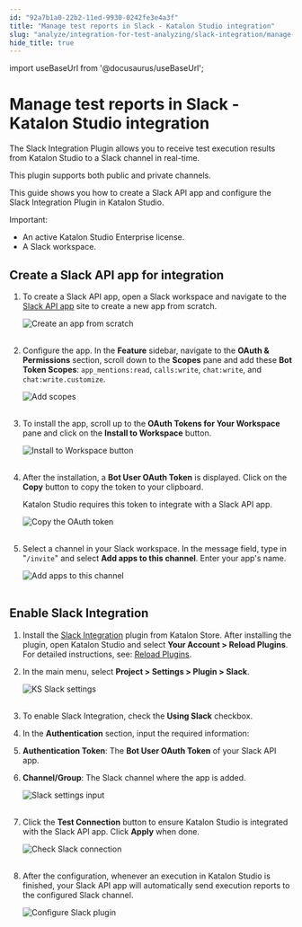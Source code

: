 ```yaml
---
id: "92a7b1a0-22b2-11ed-9930-0242fe3e4a3f"
title: "Manage test reports in Slack - Katalon Studio integration"
slug: "analyze/integration-for-test-analyzing/slack-integration/manage-test-reports-in-slack---katalon-studio-integration"
hide_title: true
---
```

import useBaseUrl from '@docusaurus/useBaseUrl';


# <a id="id" class="anchor_top_offset"/><a id="ariaid-title1" class="anchor_top_offset"/>Manage test reports in Slack - <span xmlns="http://www.w3.org/1999/xhtml" className="ph">Katalon Studio</span>  integration

<p xmlns="http://www.w3.org/1999/xhtml" className="p">The Slack Integration Plugin allows you to receive test   execution results from Katalon Studio to a Slack channel in   real-time.</p> 
<p xmlns="http://www.w3.org/1999/xhtml" className="p">This plugin supports both public and private channels.</p> 
<p xmlns="http://www.w3.org/1999/xhtml" className="p">This guide shows you how to create a Slack API app and configure   the Slack Integration Plugin in Katalon Studio.</p> 
<div xmlns="http://www.w3.org/1999/xhtml" className="note important note_important"><span className="note__title">Important:</span> <ul className="ul"><li className="li">An active Katalon Studio Enterprise license.</li><li className="li">A Slack workspace.</li></ul>
</div>

## <a id="id_1" class="anchor_top_offset"/>Create a Slack API app for integration

<ol xmlns="http://www.w3.org/1999/xhtml" className="ol"><li className="li">     <p className="p">To create a Slack API app, open a Slack workspace and navigate       to the <a className="xref j-external-link" href="https://api.slack.com/apps" target="_blank">Slack API app</a> site       to create a new app from scratch.</p>     <p className="p">       <img className="image" src={useBaseUrl("https://github.com/katalon-studio/docs-images/raw/master/katalon-studio/docs/slack-plugin-integration/Slack-create-app-from-scratch.png")} width={400} alt="Create an app from scratch" /><br /><br />     </p>   </li><li className="li">     <p className="p">Configure the app. In the <strong className="ph b">Feature</strong> sidebar,       navigate to the <strong className="ph b">OAuth &amp; Permissions</strong> section,       scroll down to the <strong className="ph b">Scopes</strong> pane and add these       <strong className="ph b">Bot Token Scopes</strong>: <code className="ph codeph">app_mentions:read</code>,       <code className="ph codeph">calls:write</code>, <code className="ph codeph">chat:write</code>, and       <code className="ph codeph">chat:write.customize</code>.</p>     <p className="p">       <img className="image" src={useBaseUrl("https://github.com/katalon-studio/docs-images/raw/master/katalon-studio/docs/slack-plugin-integration/Slack-add-scope.png")} width={500} alt="Add scopes" /><br /><br />     </p>   </li><li className="li">     <p className="p">To install the app, scroll up to the <strong className="ph b">OAuth Tokens for         Your Workspace</strong> pane and click on the <strong className="ph b">Install to         Workspace</strong> button.</p>     <p className="p">       <img className="image" src={useBaseUrl("https://github.com/katalon-studio/docs-images/raw/master/katalon-studio/docs/slack-plugin-integration/Slack-app-api-install-app.png")} width={550} alt="Install to Workspace button" /><br /><br />     </p>   </li><li className="li">     <p className="p">After the installation, a <strong className="ph b">Bot User OAuth Token</strong>       is displayed. Click on the <strong className="ph b">Copy</strong> button to copy the       token to your clipboard.</p>     <p className="p">Katalon Studio requires this token to integrate with a Slack API       app.</p>     <p className="p">       <img className="image" src={useBaseUrl("https://github.com/katalon-studio/docs-images/raw/master/katalon-studio/docs/slack-plugin-integration/Slack-bot-OAuth-token.png")} width={500} alt="Copy the OAuth token" /><br /><br />     </p>   </li><li className="li">     <p className="p">Select a channel in your Slack workspace. In the message field,       type in "<code className="ph codeph">/invite</code>" and select <strong className="ph b">Add apps to this         channel</strong>. Enter your app's name.</p>     <p className="p">       <img className="image" src={useBaseUrl("https://github.com/katalon-studio/docs-images/raw/master/katalon-studio/docs/slack-plugin-integration/Slack-add-app-to-channel.png")} width={700} alt="Add apps to this channel" /><br /><br />     </p>   </li></ol> 

## <a id="id_2" class="anchor_top_offset"/>Enable Slack Integration

<ol xmlns="http://www.w3.org/1999/xhtml" className="ol"><li className="li">     <p className="p">Install the <a className="xref j-external-link" href="https://store.katalon.com/product/4/Slack-Integration" target="_blank">Slack         Integration</a> plugin from Katalon Store. After installing the       plugin, open Katalon Studio and select <strong className="ph b">Your Account &gt;         Reload Plugins</strong>. For detailed instructions, see: <a className="xref" href="/plugins-and-add-ons/katalon-store/access-to-katalon-store-from-katalon-studio#id_2">Reload         Plugins</a>.</p>   </li><li className="li">     <p className="p">In the main menu, select <strong className="ph b">Project &gt; Settings &gt;         Plugin &gt; Slack</strong>.</p>     <p className="p">       <img className="image" src={useBaseUrl("https://github.com/katalon-studio/docs-images/raw/master/katalon-studio/docs/slack-plugin-integration/KS-Settings-Slack.png")} width={700} alt="KS Slack settings" /><br /><br />     </p>   </li><li className="li">     <p className="p">To enable Slack Integration, check the <strong className="ph b">Using         Slack</strong> checkbox.</p>   </li><li className="li">     <p className="p">In the <strong className="ph b">Authentication</strong> section, input the       required information:</p>   </li><li className="li">     <strong className="ph b">Authentication Token</strong>: The <strong className="ph b">Bot User       OAuth Token</strong> of your Slack API app.</li><li className="li">     <p className="p">       <strong className="ph b">Channel/Group</strong>: The Slack channel where the app       is added.</p>     <p className="p">       <img className="image" src={useBaseUrl("https://github.com/katalon-studio/docs-images/raw/master/katalon-studio/docs/slack-plugin-integration/KS-Slack-plugin-input.png")} width={700} alt="Slack settings input" /><br /><br />     </p>   </li><li className="li">     <p className="p">Click the <strong className="ph b">Test Connection</strong> button to ensure       Katalon Studio is integrated with the Slack API app. Click       <strong className="ph b">Apply</strong> when done.</p>     <p className="p">       <img className="image" src={useBaseUrl("https://github.com/katalon-studio/docs-images/raw/master/katalon-studio/docs/slack-plugin-integration/KS-Slack-plugin-test-connection.png")} width={700} alt="Check Slack connection" /><br /><br />     </p>   </li><li className="li">     <p className="p">After the configuration, whenever an execution in Katalon Studio       is finished, your Slack API app will automatically send execution       reports to the configured Slack channel.</p>     <p className="p">       <img className="image" src={useBaseUrl("https://github.com/katalon-studio/docs-images/raw/master/katalon-studio/docs/slack-plugin-integration/Slack-Test-result-summary.png")} width={700} alt="Configure Slack plugin" /><br /><br />     </p>   </li></ol> 
